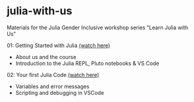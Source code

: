# julia-with-us
Materials for the Julia Gender Inclusive workshop series "Learn Julia with Us"

01: Getting Started with Julia [(watch here)](https://youtu.be/oTUmW8dWZws)

- About us and the course
- Introduction to the Julia REPL, Pluto notebooks & VS Code

02: Your first Julia Code [(watch here)](https://youtu.be/v1pKoyCp434)

- Variables and error messages
- Scripting and debugging in VSCode
